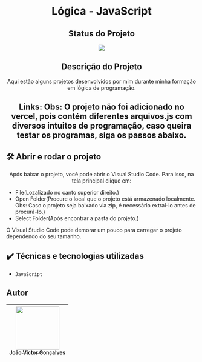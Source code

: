 <h1 align="center">Lógica - JavaScript</h1>

<h2 align="center">Status do Projeto</h2>

<p align="center">
<img src="https://img.shields.io/badge/STATUS-FINALIZADO-green">
</p>

<h2 align="center">Descrição do Projeto</h2>

<p align="center">Aqui estão alguns projetos desenvolvidos por mim durante minha formação em lógica de programação.</p>

<h2 align="center">Links: Obs: O projeto não foi adicionado no vercel, pois contém diferentes arquivos.js com diversos intuitos de programação, caso queira testar os programas, siga os passos abaixo.</h2>

## 🛠️ Abrir e rodar o projeto

<p align="center">Após baixar o projeto, você pode abrir o Visual Studio Code. Para isso, na tela principal clique em:</p>
<ul>
  <li>File(Lozalizado no canto superior direito.)</li>
  <li>Open Folder(Procure o local que o projeto está armazenado localmente. Obs: Caso o projeto seja baixado via zip, é necessário extraí-lo antes de procurá-lo.)</li>
  <li>Select Folder(Após encontrar a pasta do projeto.)</li>
</ul>
<p>O Visual Studio Code pode demorar um pouco para carregar o projeto dependendo do seu tamanho.</p>

## ✔️ Técnicas e tecnologias utilizadas

- ``JavaScript``

## Autor

| [<img src="https://avatars.githubusercontent.com/jvictorgs" width=115><br><sub>João Victor Gonçalves</sub>](https://github.com/jvictorgs) |
| :---: |
